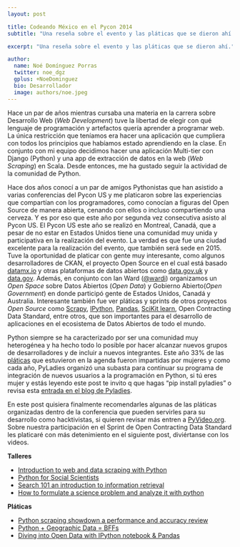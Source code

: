 ```yaml
---
layout: post

title: Codeando México en el Pycon 2014
subtitle: "Una reseña sobre el evento y las pláticas que se dieron ahí."

excerpt: "Una reseña sobre el evento y las pláticas que se dieron ahí."

author:
  name: Noé Domínguez Porras
  twitter: noe_dgz
  gplus: +NoeDominguez
  bio: Desarrollador
  image: authors/noe.jpeg
---
```


Hace un par de años mientras cursaba una materia en la carrera sobre Desarrollo Web (*Web Development*) 
tuve la libertad de elegir con qué lenguaje de programación y artefactos quería aprender a programar 
web. La única restricción que teníamos era hacer una aplicación que cumpliera con todos los principios 
que habíamos estado aprendiendo en la clase. En conjunto con mi equipo decidimos hacer una aplicación 
Multi-tier con Django (Python) y una app de extracción de datos en la web (*Web Scraping*) en Scala. 
Desde entonces, me ha gustado seguir la actividad de la comunidad de Python.

Hace dos años conocí a un par de amigos Pythonistas que han asistido a varias conferencias del Pycon US 
y me platicaron sobre las experiencias que compartían con los programadores, como conocían a figuras del 
Open Source de manera abierta, cenando con ellos o incluso compartiendo una cerveza. Y es por eso que este año por segunda vez consecutiva asisto al Pycon US.
El Pycon US este año se realizó en Montreal, Canadá, que a pesar de no estar en Estados Unidos tiene una 
comunidad muy unida y participativa en la realización del evento. La verdad es que fue una ciudad excelente 
para la realización del evento, que también será sede en 2015. Tuve la oportunidad de platicar con gente muy 
interesante, como algunos desarrolladores de CKAN, el proyecto Open Source en el cual está basado [datamx.io](http://datamx.io/) y 
otras plataformas de datos abiertos como [data.gov.uk](http://data.gov.uk/) y [data.gov](https://www.data.gov/). Además, en conjunto con Ian Ward ([@wardi](http://twitter.com/wardi)) 
organizamos un *Open Space* sobre Datos Abiertos (*Open Data*) y Gobierno Abierto(*Open Government*) en donde participó gente de Estados Unidos, Canadá 
y Australia. Interesante también fue ver pláticas y sprints de otros proyectos *Open Source* como [Scrapy](http://scrapy.org), [IPython](http://ipython.org/), 
[Pandas](http://pandas.pydata.org/), [SciKit learn](http://scikit-learn.org/), Open Contracting Data Standard, entre otros, que son importantes para el desarrollo de 
aplicaciones en el ecosistema de Datos Abiertos de todo el mundo.

Python siempre se ha caracterizado por ser una comunidad muy heterogénea y ha hecho todo lo posible por hacer 
alcanzar nuevos grupos de desarrolladores y de incluir a nuevos integrantes. Este año 33% de las [pláticas](http://www.pyvideo.org) que 
estuvieron en la agenda fueron impartidas por mujeres y como cada año, PyLadies organizó una subasta para continuar 
su programa de integración de nuevos usuarios a la programación en Python, si tú eres mujer y estás leyendo este post 
te invito q que hagas “pip install pyladies” o revisa esta [entrada en el blog de Pyladies](http://www.pyladies.com/blog/pip-install-pyladies/). 

En este post quisiera finalmente recomendarles algunas de las pláticas organizadas dentro de la conferencia 
que pueden servirles para su desarrollo como hacktivistas, si quieren revisar más entren a [PyVideo.org](http://www.pyvideo.org/). 
Sobre nuestra participación en el Sprint de Open Contracting Data Standard les platicaré con más detenimiento 
en el siguiente post, diviértanse con los videos. 


**Talleres**
* [Introduction to web and data scraping with Python](http://pyvideo.org/video/2592/introduction-to-web-and-data-scraping-with-pyt)
* [Python for Social Scientists](http://pyvideo.org/video/2690/python-for-social-scientists)
* [Search 101 an introduction to information retrieval](http://pyvideo.org/video/2639/search-101-an-introduction-to-information-retrie)
* [How to formulate a science problem and analyze it with python](http://pyvideo.org/video/2563/how-to-formulate-a-science-problem-and-analyze)


**Pláticas**
* [Python scraping showdown a performance and accuracy review](http://pyvideo.org/video/2593/python-scraping-showdown-a-performance-and-accur)
* [Python + Geographic Data = BFFs](http://pyvideo.org/video/2605/python-geographic-data-bffs)
* [Diving into Open Data with IPython notebook & Pandas](http://pyvideo.org/video/2657/diving-into-open-data-with-ipython-notebook-pan-0)
